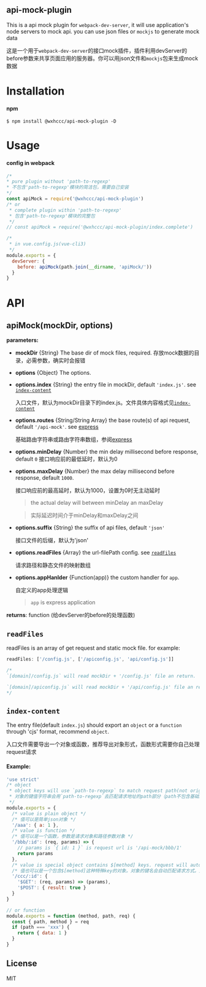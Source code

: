 ## api-mock-plugin

This is a api mock plugin for `webpack-dev-server`, it will use application's node servers to mock api. you can use json files or `mockjs` to generate mock data

这是一个用于`webpack-dev-server`的接口mock插件，插件利用devServer的before参数来共享页面应用的服务器。你可以用json文件和`mockjs`包来生成mock数据


# Installation

#### npm
```shell
$ npm install @wxhccc/api-mock-plugin -D
```

# Usage

#### config in webpack

```javascript
/*
* pure plugin without 'path-to-regexp'
* 不包含'path-to-regexp'模块的简洁包，需要自己安装
*/
const apiMock = require('@wxhccc/api-mock-plugin')
/* or
 * complete plugin within 'path-to-regexp'
 * 包含'path-to-regexp'模块的完整包
 */
// const apiMock = require('@wxhccc/api-mock-plugin/index.complete')

/*
 * in vue.config.js(vue-cli3) 
 */
module.exports = {
  devServer: {
    before: apiMock(path.join(__dirname, 'apiMock/'))
  }
}
```


# API

## apiMock(mockDir, options)

**parameters:**
- **mockDir**            {String}    The base dir of mock files, required.
  存放mock数据的目录，必需参数，确实时会报错
- **options**    {Object}    The options.
- **options.index** {String}   the entry file in mockDir, default `'index.js'`. see [`index-content`](#index-content)
  
  入口文件，默认为mockDir目录下的index.js。文件具体内容格式见[`index-content`](#index-content)
- **options.routes** {String/String Array}    the base route(s) of api request, default `'/api-mock'`. see [express](https://www.npmjs.com/package/express)
  
  基础路由字符串或路由字符串数组，参阅[express](https://www.npmjs.com/package/express)
- **options.minDelay** {Number}   the min delay millisecond before response, default `0`
  接口响应前的最低延时，默认为0
- **options.maxDelay** {Number}   the max delay millisecond before response, default `1000`.
  
  接口响应前的最高延时，默认为1000，设置为0时无主动延时
  > the actual delay will between minDelay an maxDelay

  > 实际延迟时间介于minDelay和maxDelay之间
- **options.suffix** {String}   the suffix of api files, default `'json'`
  
  接口文件的后缀，默认为'json'
- **options.readFiles** {Array}   the url-filePath config. see [`readFiles`](#readFiles)
  
  请求路径和静态文件的映射数组

- **options.appHanlder** {Function(app)}   the custom handler for `app`. 
  
  自定义的app处理逻辑

  > `app` is express application

**returns**: function (给devServer的before的处理函数)


## `readFiles`

readFiles is an array of get request and static mock file. for example:
```javascript
readFiles: ['/config.js', ['/apiconfig.js', 'api/config.js']]

/*
`[domain]/config.js` will read mockDir + '/config.js' file an return.

`[domain]/apiconfig.js` will read mockDir + '/api/config.js' file an return
*/
```
## `index-content`

The entry file(default `index.js`) should export an `object` or a `function` through 'cjs' format, recommend `object`.

入口文件需要导出一个对象或函数，推荐导出对象形式，函数形式需要你自己处理request请求

#### Example:
```javascript
'use strict'
/* object
 * object keys will use `path-to-regexp` to match request path(not originUrl, path not include base path)
 * 对象的键值字符串会用`path-to-regexp`去匹配请求地址的path部分（path不包含基础路径，比如不包含'/api-mock',具体见express文档）
 */
module.exports = {
  /* value is plain object */
  /* 值可以是简单json对象 */
  '/aaa': { a: 1 },
  /* value is function */
  /* 值可以是一个函数，参数是请求对象和路径参数对象 */
  '/bbb/:id': (req, params) => {
    // params is `{ id: 1 }` is request url is '/api-mock/bbb/1'
    return params
  },
  /* value is special object contains $[method] keys. request will auto match method。used for restful apis */
  /* 值也可以是一个包含$[method]这种特殊key的对象。对象的键名会自动匹配请求方式。对应请求方式的值可以是对象和函数。这种方式适合restful风格的接口 */
  '/ccc/:id': {
    '$GET': (req, params) => (params),
    '$POST': { result: true }
  }
}

// or function
module.exports = function (method, path, req) {
  const { path, method } = req
  if (path === 'xxx') {
    return { data: 1 }
  }
}
```

## License
MIT